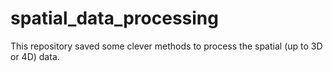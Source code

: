 # spatial_data_processing
This repository saved some clever methods to process the spatial (up to 3D or 4D) data.
